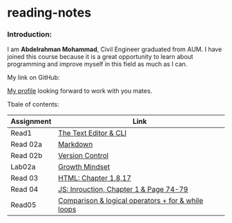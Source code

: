 # reading-notes

### Introduction:

I am **Abdelrahman Mohammad**, Civil Engineer graduated from AUM. I have joined this course because it is a great opportunity to learn about programming and improve myself in this field as much as I can. 

My link on GitHub:

[My profile](https://github.com/Daour211) looking forward to work with you mates. 

Tbale of contents: 

|   Assignment     | Link                                                             |
|------------------|------------------------------------------------------------------|
|Read1             | [The Text Editor & CLI](read1.md)                                | 
|Read 02a          | [Markdown](read02a.md)                                           |
|Read 02b          | [Version Control](read02b.md)                                    | 
|Lab02a            | [Growth Mindset](lab02a)                                         | 
|Read 03           | [HTML: Chapter 1,8,17](read03.md)                                |
|Read 04           | [JS: Inrouction, Chapter 1 & Page 74-79](read04.md)              |
|Read05            | [ Comparison & logical operators + for & while loops](read05.md) |